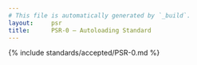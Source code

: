 ```yaml
---
# This file is automatically generated by `_build`.
layout:     psr
title:      PSR-0 — Autoloading Standard
---
```

{% include standards/accepted/PSR-0.md %}
